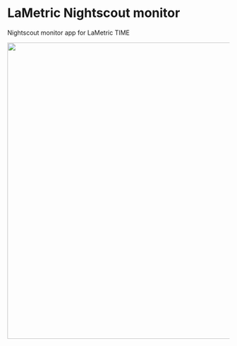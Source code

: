 # LaMetric Nightscout monitor
Nightscout monitor app for LaMetric TIME

<img width="670" src="https://raw.githubusercontent.com/mlukasek/LaMetric_Nightscout_monitor/master/images/LaMetric_NS-mon_SGV-Delta.png">
